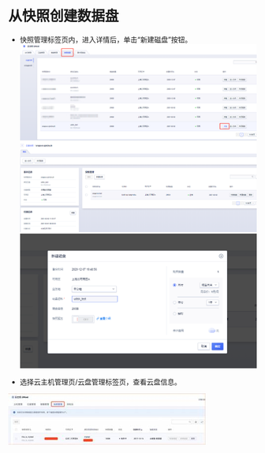 

# 从快照创建数据盘

* 快照管理标签页内，进入详情后，单击“新建磁盘”按钮。 
![](/images/userguide/snapshot/snapshot-4.png)  
![](/images/userguide/snapshot/snapshot-5.png)  
![](/images/userguide/snapshot/snapshot-6.png)  
    
* 选择云主机管理页/云盘管理标签页，查看云盘信息。  
  
![](/images/userguide/snapshot/image3.png)
